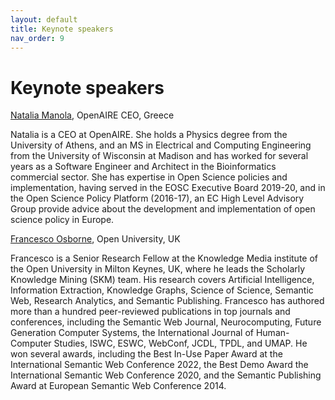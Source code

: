 ```yaml
---
layout: default
title: Keynote speakers
nav_order: 9
---
```


# Keynote speakers

[Natalia Manola](https://www.openaire.eu/natalia-manola), OpenAIRE CEO, Greece

Natalia is a CEO at OpenAIRE. She holds a Physics degree from the University of Athens, and an MS in Electrical and Computing Engineering from the University of Wisconsin at Madison and has worked for several years as a Software Engineer and Architect in the Bioinformatics commercial sector. She has expertise in Open Science policies and implementation, having served in the EOSC Executive Board 2019-20, and in the Open Science Policy Platform (2016-17), an EC High Level Advisory Group provide advice about the development and implementation of open science policy in Europe.

[Francesco Osborne](https://people.kmi.open.ac.uk/francesco/), Open University, UK

Francesco is a Senior Research Fellow at the Knowledge Media institute of the Open University in Milton Keynes, UK, where he leads the Scholarly Knowledge Mining (SKM) team. His research covers Artificial Intelligence, Information Extraction, Knowledge Graphs, Science of Science, Semantic Web, Research Analytics, and Semantic Publishing. Francesco has authored more than a hundred peer-reviewed publications in top journals and conferences, including the Semantic Web Journal, Neurocomputing, Future Generation Computer Systems, the International Journal of Human-Computer Studies, ISWC, ESWC, WebConf, JCDL, TPDL, and UMAP. He won several awards, including the Best In-Use Paper Award at the International Semantic Web Conference 2022, the Best Demo Award the International Semantic Web Conference 2020, and the Semantic Publishing Award at European Semantic Web Conference 2014.

